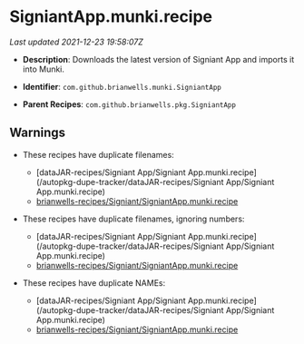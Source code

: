 # SigniantApp.munki.recipe

_Last updated 2021-12-23 19:58:07Z_

- **Description**: Downloads the latest version of Signiant App and imports it into Munki.

- **Identifier**: `com.github.brianwells.munki.SigniantApp`

- **Parent Recipes**: `com.github.brianwells.pkg.SigniantApp`

## Warnings

- These recipes have duplicate filenames:
    - [dataJAR-recipes/Signiant App/Signiant App.munki.recipe](/autopkg-dupe-tracker/dataJAR-recipes/Signiant App/Signiant App.munki.recipe)
    - [brianwells-recipes/Signiant/SigniantApp.munki.recipe](/autopkg-dupe-tracker/brianwells-recipes/Signiant/SigniantApp.munki.recipe)

- These recipes have duplicate filenames, ignoring numbers:
    - [dataJAR-recipes/Signiant App/Signiant App.munki.recipe](/autopkg-dupe-tracker/dataJAR-recipes/Signiant App/Signiant App.munki.recipe)
    - [brianwells-recipes/Signiant/SigniantApp.munki.recipe](/autopkg-dupe-tracker/brianwells-recipes/Signiant/SigniantApp.munki.recipe)

- These recipes have duplicate NAMEs:
    - [dataJAR-recipes/Signiant App/Signiant App.munki.recipe](/autopkg-dupe-tracker/dataJAR-recipes/Signiant App/Signiant App.munki.recipe)
    - [brianwells-recipes/Signiant/SigniantApp.munki.recipe](/autopkg-dupe-tracker/brianwells-recipes/Signiant/SigniantApp.munki.recipe)